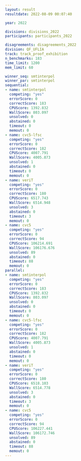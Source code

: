 ```yaml
---
layout: result
resultdate: 2022-08-09 00:07:40

year: 2022

divisions: divisions_2022
participants: participants_2022

disagreements: disagreements_2022
division: QF_UFLIA
track: track_proof_exhibition
n_benchmarks: 183
time_limit: 1200
mem_limit: 60

winner_seq: smtinterpol
winner_par: smtinterpol
sequential:
- name: smtinterpol
  competing: "yes"
  errorScore: 0
  correctScore: 183
  CPUScore: 1392.832
  WallScore: 803.097
  unsolved: 0
  abstained: 0
  timeout: 0
  memout: 0
- name: cvc5-lfsc
  competing: "yes"
  errorScore: 0
  correctScore: 182
  CPUScore: 4007.791
  WallScore: 4005.873
  unsolved: 1
  abstained: 0
  timeout: 0
  memout: 0
- name: veriT
  competing: "yes"
  errorScore: 0
  correctScore: 180
  CPUScore: 6517.743
  WallScore: 6514.948
  unsolved: 3
  abstained: 0
  timeout: 3
  memout: 0
- name: cvc5
  competing: "yes"
  errorScore: 0
  correctScore: 94
  CPUScore: 106214.691
  WallScore: 106176.676
  unsolved: 89
  abstained: 0
  timeout: 88
  memout: 0
parallel:
- name: smtinterpol
  competing: "yes"
  errorScore: 0
  correctScore: 183
  CPUScore: 1392.832
  WallScore: 803.097
  unsolved: 0
  abstained: 0
  timeout: 0
  memout: 0
- name: cvc5-lfsc
  competing: "yes"
  errorScore: 0
  correctScore: 182
  CPUScore: 4007.791
  WallScore: 4005.873
  unsolved: 1
  abstained: 0
  timeout: 0
  memout: 0
- name: veriT
  competing: "yes"
  errorScore: 0
  correctScore: 180
  CPUScore: 6518.103
  WallScore: 6514.778
  unsolved: 3
  abstained: 0
  timeout: 3
  memout: 0
- name: cvc5
  competing: "yes"
  errorScore: 0
  correctScore: 94
  CPUScore: 106227.441
  WallScore: 106172.746
  unsolved: 89
  abstained: 0
  timeout: 88
  memout: 0
---
```

